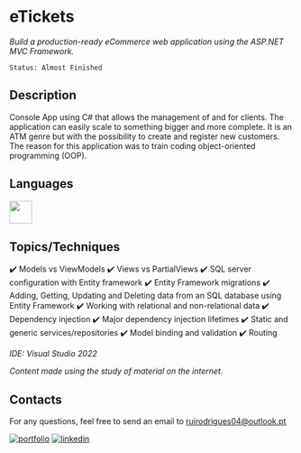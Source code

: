 # eTickets

*Build a production-ready eCommerce web application using the ASP.NET MVC Framework.*

```
Status: Almost Finished
```
## Description
Console App using C# that allows the management of and for clients. The application can easily scale to something bigger and more complete.
It is an ATM genre but with the possibility to create and register new customers.
The reason for this application was to train coding object-oriented programming (OOP).

## Languages 
<img src="https://cdn.jsdelivr.net/gh/devicons/devicon/icons/csharp/csharp-original.svg" width="40" height="40"/>


## Topics/Techniques

:heavy_check_mark: Models vs ViewModels
:heavy_check_mark: Views vs PartialViews
:heavy_check_mark: SQL server configuration with Entity framework
:heavy_check_mark: Entity Framework migrations
:heavy_check_mark: Adding, Getting, Updating and Deleting data from an SQL database using Entity Framework
:heavy_check_mark: Working with relational and non-relational data
:heavy_check_mark: Dependency injection
:heavy_check_mark: Major dependency injection lifetimes
:heavy_check_mark: Static and generic services/repositories
:heavy_check_mark: Model binding and validation
:heavy_check_mark: Routing

*IDE: Visual Studio 2022*

*Content made using the study of material on the internet.*

## Contacts

For any questions, feel free to send an email to ruirodrigues04@outlook.pt

[![portfolio](https://img.shields.io/badge/my_portfolio-000?style=for-the-badge&logo=ko-fi&logoColor=white)](https://github.com/ruirodriguess.com/)
[![linkedin](https://img.shields.io/badge/linkedin-0A66C2?style=for-the-badge&logo=linkedin&logoColor=white)](https://www.linkedin.com/)
